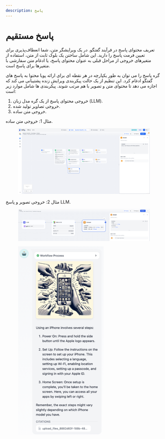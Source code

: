 ```yaml
---
description: پاسخ
---
```


# پاسخ مستقیم

تعریف محتوای پاسخ در فرآیند گفتگو. در یک ویرایشگر متن، شما انعطاف‌پذیری برای تعیین فرمت پاسخ را دارید. این شامل ساختن یک بلوک ثابت از متن، استفاده از متغیرهای خروجی از مراحل قبلی به عنوان محتوای پاسخ، یا ادغام متن سفارشی با متغیرها برای پاسخ است.

گره پاسخ را می توان به طور یکپارچه در هر نقطه ای برای ارائه پویا محتوا به پاسخ های گفتگو ادغام کرد. این تنظیم از یک حالت پیکربندی ویرایش زنده پشتیبانی می کند که اجازه می دهد تا محتوای متن و تصویر با هم مرتب شوند. پیکربندی ها شامل موارد زیر است:

1. خروجی محتوای پاسخ از یک گره مدل زبان (LLM).
2. خروجی تصاویر تولید شده.
3. خروجی متن ساده.

مثال 1: خروجی متن ساده.

<figure><img src="../../../.gitbook/assets/answer-plain-text.png" alt=""><figcaption></figcaption></figure>

مثال 2: خروجی تصویر و پاسخ LLM.

<figure><img src="../../../.gitbook/assets/answer-img-1.png" alt=""><figcaption></figcaption></figure>

<figure><img src="../../../.gitbook/assets/answer-img-2.png" alt="" width="275"><figcaption></figcaption></figure>
